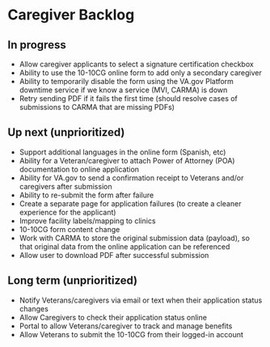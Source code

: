 # Caregiver Backlog

## In progress
- Allow caregiver applicants to select a signature certification checkbox
- Ability to use the 10-10CG online form to add only a secondary caregiver
- Ability to temporarily disable the form using the VA.gov Platform downtime service if we know a service (MVI, CARMA) is down
- Retry sending PDF if it fails the first time (should resolve cases of submissions to CARMA that are missing PDFs)

## Up next (unprioritized)

- Support additional languages in the online form (Spanish, etc)
- Ability for a Veteran/caregiver to attach Power of Attorney (POA) documentation to online application
- Ability for VA.gov to send a confirmation receipt to Veterans and/or caregivers after submission
- Ability to re-submit the form after failure
- Create a separate page for application failures (to create a cleaner experience for the applicant)
- Improve facility labels/mapping to clinics
- 10-10CG form content change
- Work with CARMA to store the original submission data (payload), so that original data from the online application can be referenced
- Allow user to download PDF after successful submission

## Long term (unprioritized) 
- Notify Veterans/caregivers via email or text when their application status changes
- Allow Caregivers to check their application status online
- Portal to allow Veterans/caregiver to track and manage benefits
- Allow Veterans to submit the 10-10CG from their logged-in account

